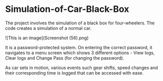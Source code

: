 # Simulation-of-Car-Black-Box

The project involves the simulation of a black box for four-wheelers. The code creates a simulation of a normal car. 

![This is an image](Screenshot (56).png)

It is a password-protected system. On entering the correct password, it navigates to a menu screen which shows 3 different options - View logs, Clear logs and Change Pass (for changing the password). 


As car sets in motion, various events such gear shifts, speed changes and their corresponding time is logged that can be accessed with ease. 


